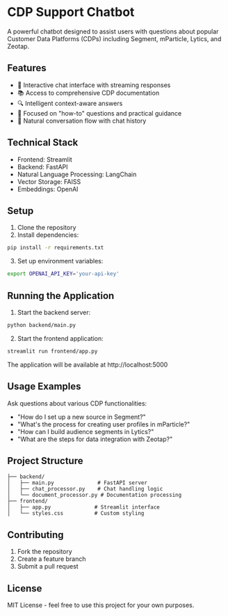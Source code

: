 # CDP Support Chatbot

A powerful chatbot designed to assist users with questions about popular Customer Data Platforms (CDPs) including Segment, mParticle, Lytics, and Zeotap.

## Features

- 💬 Interactive chat interface with streaming responses
- 📚 Access to comprehensive CDP documentation
- 🔍 Intelligent context-aware answers
- 🎯 Focused on "how-to" questions and practical guidance
- 🔄 Natural conversation flow with chat history

## Technical Stack

- Frontend: Streamlit
- Backend: FastAPI
- Natural Language Processing: LangChain
- Vector Storage: FAISS
- Embeddings: OpenAI

## Setup

1. Clone the repository
2. Install dependencies:
```bash
pip install -r requirements.txt
```
3. Set up environment variables:
```bash
export OPENAI_API_KEY='your-api-key'
```

## Running the Application

1. Start the backend server:
```bash
python backend/main.py
```

2. Start the frontend application:
```bash
streamlit run frontend/app.py
```

The application will be available at http://localhost:5000

## Usage Examples

Ask questions about various CDP functionalities:

- "How do I set up a new source in Segment?"
- "What's the process for creating user profiles in mParticle?"
- "How can I build audience segments in Lytics?"
- "What are the steps for data integration with Zeotap?"

## Project Structure

```
├── backend/
│   ├── main.py              # FastAPI server
│   ├── chat_processor.py    # Chat handling logic
│   └── document_processor.py # Documentation processing
├── frontend/
│   ├── app.py              # Streamlit interface
│   └── styles.css          # Custom styling
```

## Contributing

1. Fork the repository
2. Create a feature branch
3. Submit a pull request

## License

MIT License - feel free to use this project for your own purposes.
